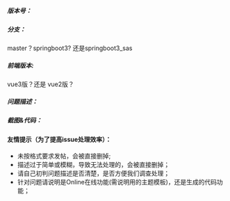 ##### 版本号：

##### 分支：
master？springboot3? 还是springboot3_sas

##### 前端版本:
vue3版？还是 vue2版？

##### 问题描述：


##### 截图&代码：




#### 友情提示（为了提高issue处理效率）：
  - 未按格式要求发帖，会被直接删掉;
  - 描述过于简单或模糊，导致无法处理的，会被直接删掉；
  - 请自己初判问题描述是否清楚，是否方便我们调查处理；
  - 针对问题请说明是Online在线功能(需说明用的主题模板)，还是生成的代码功能；

  
